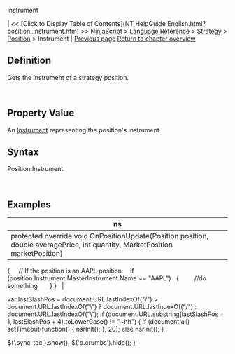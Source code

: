 ﻿










 


Instrument







| &lt;&lt; [Click to Display Table of Contents](NT HelpGuide English.html?position_instrument.htm) &gt;&gt;
 [NinjaScript](ninjascript.htm) &gt; [Language Reference](language_reference_wip.htm) &gt; [Strategy](strategy.htm) &gt; [Position](position.htm) &gt;
Instrument | [Previous page](position_getunrealizedprofitloss.htm)
[Return to chapter overview](position.htm)










Definition
----------


Gets the instrument of a strategy position.


 


Property Value
--------------


An [Instrument](instrument.htm) representing the position's instrument.



Syntax
------


Position.Instrument


 



Examples
--------




| ns |
| --- |
| protected override void OnPositionUpdate(Position position, double averagePrice, int quantity, MarketPosition marketPosition)
{
     // If the position is an AAPL position
     if (position.Instrument.MasterInstrument.Name == "AAPL")
   {
         //do something    
   }
}    |






 
 var lastSlashPos = document.URL.lastIndexOf("/") &gt; document.URL.lastIndexOf("\\") ? document.URL.lastIndexOf("/") : document.URL.lastIndexOf("\\");
 if (document.URL.substring(lastSlashPos + 1, lastSlashPos + 4).toLowerCase() != "~hh") {
 if (document.all) setTimeout(function() {
 nsrInit();
 }, 20);
 else nsrInit();
 }
 
 
 $('.sync-toc').show();
 $('p.crumbs').hide();
 }
 
 
 




